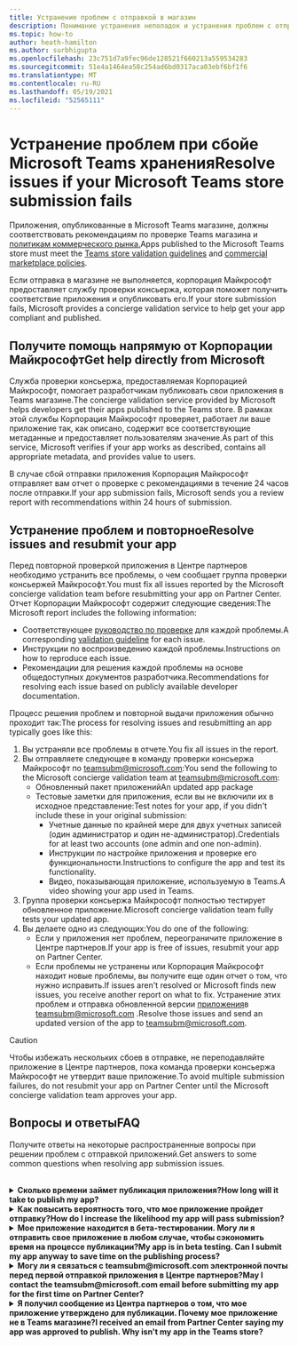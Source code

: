 ```yaml
---
title: Устранение проблем с отправкой в магазин
description: Понимание устранения неполадок и устранения проблем с отправкой Microsoft Teams магазина.
ms.topic: how-to
author: heath-hamilton
ms.author: surbhigupta
ms.openlocfilehash: 23c751d7a9fec96de128521f660213a559534283
ms.sourcegitcommit: 51e4a1464ea58c254ad6bd0317aca03ebf6bf1f6
ms.translationtype: MT
ms.contentlocale: ru-RU
ms.lasthandoff: 05/19/2021
ms.locfileid: "52565111"
---
```

# <a name="resolve-issues-if-your-microsoft-teams-store-submission-fails"></a><span data-ttu-id="07e78-103">Устранение проблем при сбойе Microsoft Teams хранения</span><span class="sxs-lookup"><span data-stu-id="07e78-103">Resolve issues if your Microsoft Teams store submission fails</span></span>

<span data-ttu-id="07e78-104">Приложения, опубликованные в Microsoft Teams магазине, [](~/concepts/deploy-and-publish/appsource/prepare/teams-store-validation-guidelines.md) должны соответствовать рекомендациям по проверке Teams магазина и [политикам коммерческого рынка.](/legal/marketplace/certification-policies)</span><span class="sxs-lookup"><span data-stu-id="07e78-104">Apps published to the Microsoft Teams store must meet the [Teams store validation guidelines](~/concepts/deploy-and-publish/appsource/prepare/teams-store-validation-guidelines.md) and [commercial marketplace policies](/legal/marketplace/certification-policies).</span></span>

<span data-ttu-id="07e78-105">Если отправка в магазине не выполняется, корпорация Майкрософт предоставляет службу проверки консьержа, которая поможет получить соответствие приложения и опубликовать его.</span><span class="sxs-lookup"><span data-stu-id="07e78-105">If your store submission fails, Microsoft provides a concierge validation service to help get your app compliant and published.</span></span>

## <a name="get-help-directly-from-microsoft"></a><span data-ttu-id="07e78-106">Получите помощь напрямую от Корпорации Майкрософт</span><span class="sxs-lookup"><span data-stu-id="07e78-106">Get help directly from Microsoft</span></span>

<span data-ttu-id="07e78-107">Служба проверки консьержа, предоставляемая Корпорацией Майкрософт, помогает разработчикам публиковать свои приложения в Teams магазине.</span><span class="sxs-lookup"><span data-stu-id="07e78-107">The concierge validation service provided by Microsoft helps developers get their apps published to the Teams store.</span></span> <span data-ttu-id="07e78-108">В рамках этой службы Корпорация Майкрософт проверяет, работает ли ваше приложение так, как описано, содержит все соответствующие метаданные и предоставляет пользователям значение.</span><span class="sxs-lookup"><span data-stu-id="07e78-108">As part of this service, Microsoft verifies if your app works as described, contains all appropriate metadata, and provides value to users.</span></span>

<span data-ttu-id="07e78-109">В случае сбой отправки приложения Корпорация Майкрософт отправляет вам отчет о проверке с рекомендациями в течение 24 часов после отправки.</span><span class="sxs-lookup"><span data-stu-id="07e78-109">If your app submission fails, Microsoft sends you a review report with recommendations within 24 hours of submission.</span></span>

## <a name="resolve-issues-and-resubmit-your-app"></a><span data-ttu-id="07e78-110">Устранение проблем и повторное</span><span class="sxs-lookup"><span data-stu-id="07e78-110">Resolve issues and resubmit your app</span></span>

<span data-ttu-id="07e78-111">Перед повторной проверкой приложения в Центре партнеров необходимо устранить все проблемы, о чем сообщает группа проверки консьержей Майкрософт.</span><span class="sxs-lookup"><span data-stu-id="07e78-111">You must fix all issues reported by the Microsoft concierge validation team before resubmitting your app on Partner Center.</span></span> <span data-ttu-id="07e78-112">Отчет Корпорации Майкрософт содержит следующие сведения:</span><span class="sxs-lookup"><span data-stu-id="07e78-112">The Microsoft report includes the following information:</span></span>

* <span data-ttu-id="07e78-113">Соответствующее [руководство по проверке](~/concepts/deploy-and-publish/appsource/prepare/teams-store-validation-guidelines.md) для каждой проблемы.</span><span class="sxs-lookup"><span data-stu-id="07e78-113">A corresponding [validation guideline](~/concepts/deploy-and-publish/appsource/prepare/teams-store-validation-guidelines.md) for each issue.</span></span>
* <span data-ttu-id="07e78-114">Инструкции по воспроизведению каждой проблемы.</span><span class="sxs-lookup"><span data-stu-id="07e78-114">Instructions on how to reproduce each issue.</span></span>
* <span data-ttu-id="07e78-115">Рекомендации для решения каждой проблемы на основе общедоступных документов разработчика.</span><span class="sxs-lookup"><span data-stu-id="07e78-115">Recommendations for resolving each issue based on publicly available developer documentation.</span></span>

<span data-ttu-id="07e78-116">Процесс решения проблем и повторной выдачи приложения обычно проходит так:</span><span class="sxs-lookup"><span data-stu-id="07e78-116">The process for resolving issues and resubmitting an app typically goes like this:</span></span>

1. <span data-ttu-id="07e78-117">Вы устраняли все проблемы в отчете.</span><span class="sxs-lookup"><span data-stu-id="07e78-117">You fix all issues in the report.</span></span>
1. <span data-ttu-id="07e78-118">Вы отправляете следующее в команду проверки консьержа Майкрософт по <a href="mailto:teamsubm@microsoft.com">teamsubm@microsoft.com:</a></span><span class="sxs-lookup"><span data-stu-id="07e78-118">You send the following to the Microsoft concierge validation team at <a href="mailto:teamsubm@microsoft.com">teamsubm@microsoft.com</a>:</span></span>
   * <span data-ttu-id="07e78-119">Обновленный пакет приложений</span><span class="sxs-lookup"><span data-stu-id="07e78-119">An updated app package</span></span>
   * <span data-ttu-id="07e78-120">Тестовые заметки для приложения, если вы не включили их в исходное представление:</span><span class="sxs-lookup"><span data-stu-id="07e78-120">Test notes for your app, if you didn't include these in your original submission:</span></span>
      * <span data-ttu-id="07e78-121">Учетные данные по крайней мере для двух учетных записей (один администратор и один не-администратор).</span><span class="sxs-lookup"><span data-stu-id="07e78-121">Credentials for at least two accounts (one admin and one non-admin).</span></span>
      * <span data-ttu-id="07e78-122">Инструкции по настройке приложения и проверке его функциональности.</span><span class="sxs-lookup"><span data-stu-id="07e78-122">Instructions to configure the app and test its functionality.</span></span>
      * <span data-ttu-id="07e78-123">Видео, показывающая приложение, используемую в Teams.</span><span class="sxs-lookup"><span data-stu-id="07e78-123">A video showing your app used in Teams.</span></span>
1. <span data-ttu-id="07e78-124">Группа проверки консьержа Майкрософт полностью тестирует обновленное приложение.</span><span class="sxs-lookup"><span data-stu-id="07e78-124">Microsoft concierge validation team fully tests your updated app.</span></span>
1. <span data-ttu-id="07e78-125">Вы делаете одно из следующих:</span><span class="sxs-lookup"><span data-stu-id="07e78-125">You do one of the following:</span></span>
   * <span data-ttu-id="07e78-126">Если у приложения нет проблем, переограничите приложение в Центре партнеров.</span><span class="sxs-lookup"><span data-stu-id="07e78-126">If your app is free of issues, resubmit your app on Partner Center.</span></span>
   * <span data-ttu-id="07e78-127">Если проблемы не устранены или Корпорация Майкрософт находит новые проблемы, вы получите еще один отчет о том, что нужно исправить.</span><span class="sxs-lookup"><span data-stu-id="07e78-127">If issues aren't resolved or Microsoft finds new issues, you receive another report on what to fix.</span></span> <span data-ttu-id="07e78-128">Устранение этих проблем и отправка обновленной версии <a href="mailto:teamsubm@microsoft.com">приложения</a>в teamsubm@microsoft.com .</span><span class="sxs-lookup"><span data-stu-id="07e78-128">Resolve those issues and send an updated version of the app to <a href="mailto:teamsubm@microsoft.com">teamsubm@microsoft.com</a>.</span></span>

> [!CAUTION]
> <span data-ttu-id="07e78-129">Чтобы избежать нескольких сбоев в отправке, не переподавляйте приложение в Центре партнеров, пока команда проверки консьержа Майкрософт не утвердит ваше приложение.</span><span class="sxs-lookup"><span data-stu-id="07e78-129">To avoid multiple submission failures, do not resubmit your app on Partner Center until the Microsoft concierge validation team approves your app.</span></span>

## <a name="faq"></a><span data-ttu-id="07e78-130">Вопросы и ответы</span><span class="sxs-lookup"><span data-stu-id="07e78-130">FAQ</span></span>

<span data-ttu-id="07e78-131">Получите ответы на некоторые распространенные вопросы при решении проблем с отправкой приложений.</span><span class="sxs-lookup"><span data-stu-id="07e78-131">Get answers to some common questions when resolving app submission issues.</span></span>

<br>

<details>

<summary><span data-ttu-id="07e78-132"><b>Сколько времени займет публикация приложения?</b></span><span class="sxs-lookup"><span data-stu-id="07e78-132"><b>How long will it take to publish my app?</b></span></span></summary>

<span data-ttu-id="07e78-133">Если у отправки в магазине нет проблем, ваше приложение будет публиковаться в течение 1-2 бизнес-дней.</span><span class="sxs-lookup"><span data-stu-id="07e78-133">If your store submission has no issues, your app will publish within 1-2 business days.</span></span> <span data-ttu-id="07e78-134">Если ваше приложение не работает, команда из Корпорации Майкрософт предоставляет вам рекомендации по устранению проблем.</span><span class="sxs-lookup"><span data-stu-id="07e78-134">If your app fails, a team from Microsoft provides you with recommendations to fix the issues.</span></span> <span data-ttu-id="07e78-135">После исправления этих исправлений и повторной публикации обновленного приложения в эту команду вы будете уведомлены через 24 часа, если ваше приложение готово к публикации или по-прежнему нуждается в дополнительных работах.</span><span class="sxs-lookup"><span data-stu-id="07e78-135">Once you make those fixes and resend an updated app to that team, you will be notified in 24 hours if your app is ready to publish or still needs more work.</span></span>

<br>

</details>

<details>

<summary><span data-ttu-id="07e78-136"><b>Как повысить вероятность того, что мое приложение пройдет отправку?</b></span><span class="sxs-lookup"><span data-stu-id="07e78-136"><b>How do I increase the likelihood my app will pass submission?</b></span></span></summary>

<span data-ttu-id="07e78-137">Это может привести к успешной отправке:</span><span class="sxs-lookup"><span data-stu-id="07e78-137">Doing the following can lead to a successful submission:</span></span>

1. <span data-ttu-id="07e78-138">Разработка приложения на основе рекомендаций [Teams разработки.](~/concepts/design/design-teams-app-overview.md)</span><span class="sxs-lookup"><span data-stu-id="07e78-138">Develop your app based on the [Teams design guidelines](~/concepts/design/design-teams-app-overview.md).</span></span>
1. <span data-ttu-id="07e78-139">Убедитесь, что ваше [приложение](~/concepts/deploy-and-publish/appsource/prepare/teams-store-validation-guidelines.md) придерживается рекомендаций по проверке Teams магазина и политики сертификации на коммерческом рынке [Майкрософт.](/legal/marketplace/certification-policies)</span><span class="sxs-lookup"><span data-stu-id="07e78-139">Make sure your app adheres to the [Teams store validation guidelines](~/concepts/deploy-and-publish/appsource/prepare/teams-store-validation-guidelines.md) and [Microsoft commercial marketplace certification policies](/legal/marketplace/certification-policies).</span></span>
1. <span data-ttu-id="07e78-140">Проверьте пакет приложения с помощью [Microsoft Teams проверки приложения.](https://dev.teams.microsoft.com/appvalidation.html)</span><span class="sxs-lookup"><span data-stu-id="07e78-140">Test your app package with the [Microsoft Teams app validation tool](https://dev.teams.microsoft.com/appvalidation.html).</span></span>
1. <span data-ttu-id="07e78-141">[Подготовка отправки Teams магазина](~/concepts/deploy-and-publish/appsource/prepare/submission-checklist.md).</span><span class="sxs-lookup"><span data-stu-id="07e78-141">[Prepare your Teams store submission](~/concepts/deploy-and-publish/appsource/prepare/submission-checklist.md).</span></span>

<br>

</details>

<details>

<summary><span data-ttu-id="07e78-142"><b>Мое приложение находится в бета-тестировании. Могу ли я отправить свое приложение в любом случае, чтобы сэкономить время на процессе публикации?</b></span><span class="sxs-lookup"><span data-stu-id="07e78-142"><b>My app is in beta testing. Can I submit my app anyway to save time on the publishing process?</b></span></span></summary>

<span data-ttu-id="07e78-143">Нет.</span><span class="sxs-lookup"><span data-stu-id="07e78-143">No.</span></span> <span data-ttu-id="07e78-144">Корпорация Майкрософт проверяет только готовые к производству приложения.</span><span class="sxs-lookup"><span data-stu-id="07e78-144">Microsoft only validates production-ready apps.</span></span>

<br>

</details>

<details>

<summary><span data-ttu-id="07e78-145"><b>Могу ли я связаться с teamsubm@microsoft.com электронной почты перед первой отправкой приложения в Центре партнеров?</b></span><span class="sxs-lookup"><span data-stu-id="07e78-145"><b>May I contact the teamsubm@microsoft.com email before submitting my app for the first time on Partner Center?</b></span></span></summary>

<span data-ttu-id="07e78-146">Нет.</span><span class="sxs-lookup"><span data-stu-id="07e78-146">No.</span></span> <span data-ttu-id="07e78-147">Корпорация Майкрософт не начинает проверку вашего приложения до тех пор, пока вы не представите приложение в Центре партнеров впервые.</span><span class="sxs-lookup"><span data-stu-id="07e78-147">Microsoft doesn't start validating your app until you submit your app for the first time on Partner Center.</span></span>

<br>

</details>

<details>

<summary><span data-ttu-id="07e78-148"><b>Я получил сообщение из Центра партнеров о том, что мое приложение утверждено для публикации. Почему мое приложение не в Teams магазине?</b></span><span class="sxs-lookup"><span data-stu-id="07e78-148"><b>I received an email from Partner Center saying my app was approved to publish. Why isn't my app in the Teams store?</b></span></span></summary>

<span data-ttu-id="07e78-149">После утверждения приложения публикация обычно занимает 1-2 бизнес-дня в зависимости от возможностей приложения.</span><span class="sxs-lookup"><span data-stu-id="07e78-149">Once your app is approved, publishing usually takes 1-2 business days depending on the app's capabilities.</span></span><span data-ttu-id="07e78-150">Если ваше приложение не опубликовано после двух дней работы, свяжитесь <a href="mailto:teamsubm@microsoft.com">с teamsubm@microsoft.com</a>.</span><span class="sxs-lookup"><span data-stu-id="07e78-150"> If your app hasn't published after two business days, contact <a href="mailto:teamsubm@microsoft.com">teamsubm@microsoft.com</a>.</span></span>

<br>

</details>
